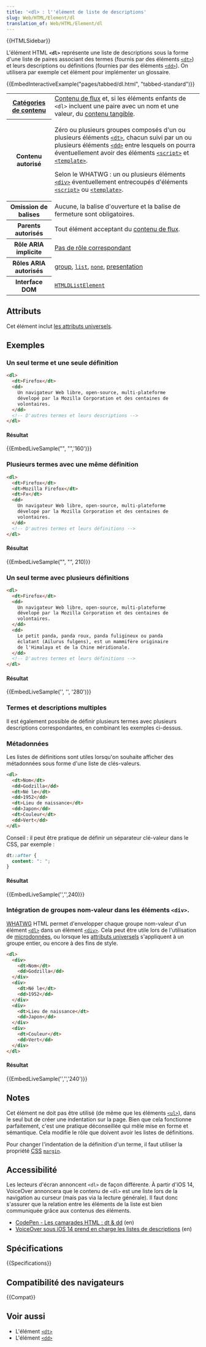 ```yaml
---
title: '<dl> : l''élément de liste de descriptions'
slug: Web/HTML/Element/dl
translation_of: Web/HTML/Element/dl
---
```


{{HTMLSidebar}}

L'élément HTML **`<dl>`** représente une liste de descriptions sous la forme d'une liste de paires associant des termes (fournis par des éléments [`<dt>`](/fr/docs/Web/HTML/Element/dt)) et leurs descriptions ou définitions (fournies par des éléments [`<dd>`](/fr/docs/Web/HTML/Element/dd)). On utilisera par exemple cet élément pour implémenter un glossaire.

{{EmbedInteractiveExample("pages/tabbed/dl.html", "tabbed-standard")}}

<table class="properties">
  <tbody>
    <tr>
      <th scope="row">
        <a href="/fr/docs/Web/Guide/HTML/Content_categories"
          >Catégories de contenu</a
        >
      </th>
      <td>
        <a href="/fr/docs/Web/Guide/HTML/Content_categories#flow_content"
          >Contenu de flux</a
        >
        et, si les éléments enfants de <code>&#x3C;dl></code> incluent une paire
        avec un nom et une valeur, du
        <a href="/fr/docs/Web/Guide/HTML/Content_categories#palpable_content"
          >contenu tangible</a
        >.
      </td>
    </tr>
    <tr>
      <th scope="row">Contenu autorisé</th>
      <td>
        <p>
          Zéro ou plusieurs groupes composés d'un ou plusieurs éléments
          <a href="/fr/docs/Web/HTML/Element/dt"><code>&#x3C;dt></code></a
          >, chacun suivi par un ou plusieurs éléments
          <a href="/fr/docs/Web/HTML/Element/dd"><code>&#x3C;dd></code></a>
          entre lesquels on pourra éventuellement avoir des éléments
          <a href="/fr/docs/Web/HTML/Element/script"
            ><code>&#x3C;script></code></a
          >
          et
          <a href="/fr/docs/Web/HTML/Element/template"
            ><code>&#x3C;template></code></a
          >.
        </p>
        <p>
          Selon le WHATWG : un ou plusieurs éléments
          <a href="/fr/docs/Web/HTML/Element/div"><code>&#x3C;div></code></a>
          éventuellement entrecoupés d'éléments
          <a href="/fr/docs/Web/HTML/Element/script"
            ><code>&#x3C;script></code></a
          >
          ou
          <a href="/fr/docs/Web/HTML/Element/template"
            ><code>&#x3C;template></code></a
          >.
        </p>
      </td>
    </tr>
    <tr>
      <th scope="row">Omission de balises</th>
      <td>
        Aucune, la balise d'ouverture et la balise de fermeture sont
        obligatoires.
      </td>
    </tr>
    <tr>
      <th scope="row">Parents autorisés</th>
      <td>
        Tout élément acceptant du
        <a href="/fr/docs/Web/Guide/HTML/Content_categories#contenu_de_flux"
          >contenu de flux</a
        >.
      </td>
    </tr>
    <tr>
      <th scope="row">Rôle ARIA implicite</th>
      <td>
        <a href="https://www.w3.org/TR/html-aria/#dfn-no-corresponding-role"
          >Pas de rôle correspondant</a
        >
      </td>
    </tr>
    <tr>
      <th scope="row">Rôles ARIA autorisés</th>
      <td>
        <a href="https://w3c.github.io/aria/#group">group</a>,
        <code
          ><a href="/fr/docs/Web/Accessibility/ARIA/Roles/List_role"
            >list</a
          ></code
        >, <code><a href="https://w3c.github.io/aria/#none">none</a></code
        >, <a href="https://w3c.github.io/aria/#presentation">presentation</a>
      </td>
    </tr>
    <tr>
      <th scope="row">Interface DOM</th>
      <td>
        <a href="/fr/docs/Web/API/HTMLDListElement"
          ><code>HTMLDListElement</code></a
        >
      </td>
    </tr>
  </tbody>
</table>

## Attributs

Cet élément inclut [les attributs universels](/fr/docs/Web/HTML/Global_attributes).

## Exemples

### Un seul terme et une seule définition

```html
<dl>
  <dt>Firefox</dt>
  <dd>
    Un navigateur Web libre, open-source, multi-plateforme
    dévelopé par la Mozilla Corporation et des centaines de
    volontaires.
  </dd>
  <!-- D'autres termes et leurs descriptions -->
</dl>
```

#### Résultat

{{EmbedLiveSample("", "",'160')}}

### Plusieurs termes avec une même définition

```html
<dl>
  <dt>Firefox</dt>
  <dt>Mozilla Firefox</dt>
  <dt>Fx</dt>
  <dd>
    Un navigateur Web libre, open-source, multi-plateforme
    dévelopé par la Mozilla Corporation et des centaines de
    volontaires.
  </dd>
  <!-- D'autres termes et leurs définitions -->
</dl>
```

#### Résultat

{{EmbedLiveSample("", "", 210)}}

### Un seul terme avec plusieurs définitions

```html
<dl>
  <dt>Firefox</dt>
  <dd>
    Un navigateur Web libre, open-source, multi-plateforme
    dévelopé par la Mozilla Corporation et des centaines de
    volontaires.
  </dd>
  <dd>
    Le petit panda, panda roux, panda fuligineux ou panda
    éclatant (Ailurus fulgens), est un mammifère originaire
    de l'Himalaya et de la Chine méridionale.
  </dd>
  <!-- D'autres termes et leurs définitions -->
</dl>
```

#### Résultat

{{EmbedLiveSample('', '', '280')}}

### Termes et descriptions multiples

Il est également possible de définir plusieurs termes avec plusieurs descriptions correspondantes, en combinant les exemples ci-dessus.

### Métadonnées

Les listes de définitions sont utiles lorsqu'on souhaite afficher des métadonnées sous forme d'une liste de clés-valeurs.

```html
<dl>
  <dt>Nom</dt>
  <dd>Godzilla</dd>
  <dt>Né le</dt>
  <dd>1952</dd>
  <dt>Lieu de naissance</dt>
  <dd>Japon</dd>
  <dt>Couleur</dt>
  <dd>Vert</dd>
</dl>
```

Conseil : il peut être pratique de définir un séparateur clé-valeur dans le CSS, par exemple :

```css
dt::after {
  content: ": ";
}
```

#### Résultat

{{EmbedLiveSample('','',240)}}

### Intégration de groupes nom-valeur dans les éléments `<div>`.

[WHATWG](/fr/docs/Glossary/WHATWG) HTML permet d'envelopper chaque groupe nom-valeur d'un élément [`<dl>`](/fr/docs/Web/HTML/Element/dl) dans un élément [`<div>`](/fr/docs/Web/HTML/Element/div). Cela peut être utile lors de l'utilisation de [microdonnées](/fr/docs/Web/HTML/Microdata), ou lorsque les [attributs universels](/fr/docs/Web/HTML/Global_attributes) s'appliquent à un groupe entier, ou encore à des fins de style.

```html
<dl>
  <div>
    <dt>Nom</dt>
    <dd>Godzilla</dd>
  </div>
  <div>
    <dt>Né le</dt>
    <dd>1952</dd>
  </div>
  <div>
    <dt>Lieu de naissance</dt>
    <dd>Japon</dd>
  </div>
  <div>
    <dt>Couleur</dt>
    <dd>Vert</dd>
  </div>
</dl>
```

#### Résultat

{{EmbedLiveSample('','','240')}}

## Notes

Cet élément ne doit pas être utilisé (de même que les éléments [`<ul>`](/fr/docs/Web/HTML/Element/ul)), dans le seul but de créer une indentation sur la page. Bien que cela fonctionne parfaitement, c'est une pratique déconseillée qui mêle mise en forme et sémantique. Cela modifie le rôle que doivent avoir les listes de définitions.

Pour changer l'indentation de la définition d'un terme, il faut utiliser la propriété [CSS](/fr/docs/Web/CSS) [`margin`](/fr/docs/Web/CSS/margin).

## Accessibilité

Les lecteurs d'écran annoncent `<dl>` de façon différente. À partir d'iOS 14, VoiceOver annoncera que le contenu de `<dl>` est une liste lors de la navigation au curseur (mais pas via la lecture générale). Il faut donc s'assurer que la relation entre les éléments de la liste est bien communiquée grâce aux contenus des éléments.

- [CodePen - Les camarades HTML : dt & dd](https://codepen.io/aardrian/debug/NzGaKP) (en)
- [VoiceOver sous iOS 14 prend en charge les listes de descriptions](https://adrianroselli.com/2020/09/voiceover-on-ios-14-supports-description-lists.html) (en)

## Spécifications

{{Specifications}}

## Compatibilité des navigateurs

{{Compat}}

## Voir aussi

- L'élément [`<dt>`](/fr/docs/Web/HTML/Element/dt)
- L'élément [`<dd>`](/fr/docs/Web/HTML/Element/dd)
